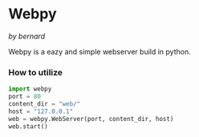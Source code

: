 # Webpy
*by bernard*

Webpy is a eazy and simple webserver build in python.

### How to utilize
 ```python
 import webpy
 port = 80
 content_dir = "web/"
 host = "127.0.0.1"
 web = webpy.WebServer(port, content_dir, host)
 web.start()
 ```
